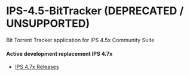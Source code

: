# IPS-4.5-BitTracker (DEPRECATED / UNSUPPORTED)
Bit Torrent Tracker application for IPS 4.5x Community Suite

#### Active development replacement IPS 4.7x 
- [IPS 4.7x Releases](https://github.com/devCU/IPS-BitTracker)

